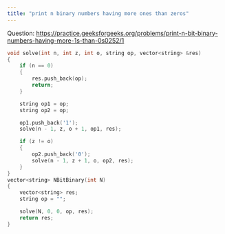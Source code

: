 ```yaml
---
title: "print n binary numbers having more ones than zeros"
---
```


Question: https://practice.geeksforgeeks.org/problems/print-n-bit-binary-numbers-having-more-1s-than-0s0252/1

```C++
void solve(int n, int z, int o, string op, vector<string> &res)
{
    if (n == 0)
    {
        res.push_back(op);
        return;
    }

    string op1 = op;
    string op2 = op;

    op1.push_back('1');
    solve(n - 1, z, o + 1, op1, res);

    if (z != o)
    {
        op2.push_back('0');
        solve(n - 1, z + 1, o, op2, res);
    }
}
vector<string> NBitBinary(int N)
{
    vector<string> res;
    string op = "";

    solve(N, 0, 0, op, res);
    return res;
}
```